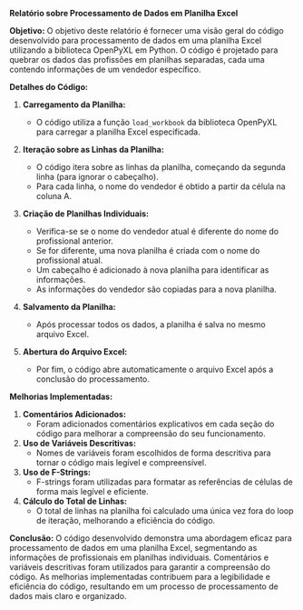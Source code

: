 **Relatório sobre Processamento de Dados em Planilha Excel**

**Objetivo:**
O objetivo deste relatório é fornecer uma visão geral do código desenvolvido para processamento de dados em uma planilha Excel utilizando a biblioteca OpenPyXL em Python. O código é projetado para quebrar os dados das profissões em planilhas separadas, cada uma contendo informações de um vendedor específico.

**Detalhes do Código:**
1. **Carregamento da Planilha:**
   - O código utiliza a função `load_workbook` da biblioteca OpenPyXL para carregar a planilha Excel especificada.

2. **Iteração sobre as Linhas da Planilha:**
   - O código itera sobre as linhas da planilha, começando da segunda linha (para ignorar o cabeçalho).
   - Para cada linha, o nome do vendedor é obtido a partir da célula na coluna A.

3. **Criação de Planilhas Individuais:**
   - Verifica-se se o nome do vendedor atual é diferente do nome do profissional anterior.
   - Se for diferente, uma nova planilha é criada com o nome do profissional atual.
   - Um cabeçalho é adicionado à nova planilha para identificar as informações.
   - As informações do vendedor são copiadas para a nova planilha.

4. **Salvamento da Planilha:**
   - Após processar todos os dados, a planilha é salva no mesmo arquivo Excel.

5. **Abertura do Arquivo Excel:**
   - Por fim, o código abre automaticamente o arquivo Excel após a conclusão do processamento.

**Melhorias Implementadas:**
1. **Comentários Adicionados:**
   - Foram adicionados comentários explicativos em cada seção do código para melhorar a compreensão do seu funcionamento.
2. **Uso de Variáveis Descritivas:**
   - Nomes de variáveis foram escolhidos de forma descritiva para tornar o código mais legível e compreensível.
3. **Uso de F-Strings:**
   - F-strings foram utilizadas para formatar as referências de células de forma mais legível e eficiente.
4. **Cálculo do Total de Linhas:**
   - O total de linhas na planilha foi calculado uma única vez fora do loop de iteração, melhorando a eficiência do código.

**Conclusão:**
O código desenvolvido demonstra uma abordagem eficaz para processamento de dados em uma planilha Excel, segmentando as informações de profissionais em planilhas individuais. Comentários e variáveis descritivas foram utilizados para garantir a compreensão do código. As melhorias implementadas contribuem para a legibilidade e eficiência do código, resultando em um processo de processamento de dados mais claro e organizado.

